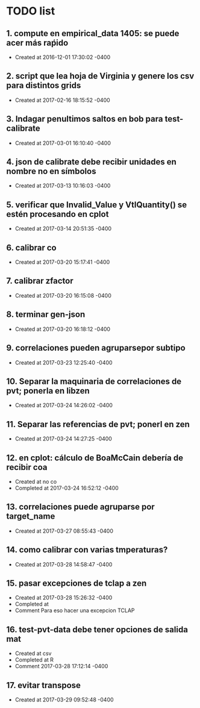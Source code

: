 # TODO list
## 1. compute en empirical_data 1405: se puede acer más raṕido
- Created at   2016-12-01 17:30:02 -0400

## 2. script que lea hoja de Virginia y genere los csv para distintos grids
- Created at   2017-02-16 18:15:52 -0400

## 3. Indagar penultimos saltos en bob para test-calibrate
- Created at   2017-03-01 16:10:40 -0400

## 4. json de calibrate debe recibir unidades en nombre no en símbolos
- Created at   2017-03-13 10:16:03 -0400

## 5. verificar que Invalid_Value y VtlQuantity() se estén procesando en cplot
- Created at   2017-03-14 20:51:35 -0400

## 6. calibrar co
- Created at   2017-03-20 15:17:41 -0400

## 7. calibrar zfactor
- Created at   2017-03-20 16:15:08 -0400

## 8. terminar gen-json
- Created at   2017-03-20 16:18:12 -0400

## 9. correlaciones pueden agruparsepor subtipo
- Created at   2017-03-23 12:25:40 -0400

## 10. Separar la maquinaria de correlaciones de pvt; ponerla en libzen
- Created at   2017-03-24 14:26:02 -0400

## 11. Separar las referencias de pvt; ponerl en zen
- Created at   2017-03-24 14:27:25 -0400

## 12. en cplot: cálculo de BoaMcCain debería de recibir coa
- Created at    no co
- Completed at 2017-03-24 16:52:12 -0400

## 13. correlaciones puede agruparse por target_name
- Created at   2017-03-27 08:55:43 -0400

## 14. como calibrar con varias tmperaturas?
- Created at   2017-03-28 14:58:47 -0400

## 15. pasar excepciones de tclap a zen
- Created at   2017-03-28 15:26:32 -0400
- Completed at 
- Comment      Para eso hacer una excepcion TCLAP

## 16. test-pvt-data debe tener opciones de salida mat
- Created at    csv
- Completed at  R
- Comment      2017-03-28 17:12:14 -0400

## 17. evitar transpose
- Created at   2017-03-29 09:52:48 -0400


